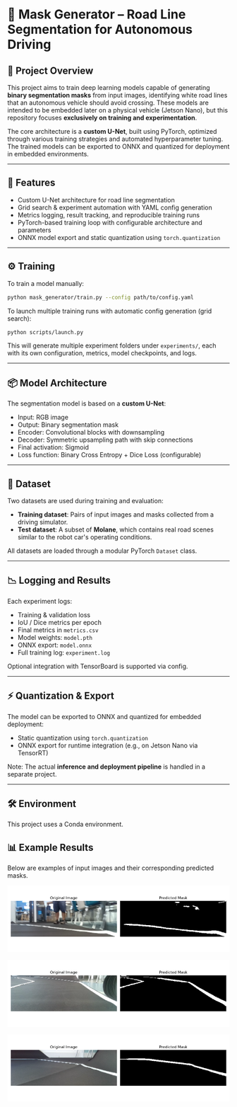 # 🧠 Mask Generator – Road Line Segmentation for Autonomous Driving

## 🚗 Project Overview

This project aims to train deep learning models capable of generating **binary segmentation masks** from input images, identifying white road lines that an autonomous vehicle should avoid crossing. These models are intended to be embedded later on a physical vehicle (Jetson Nano), but this repository focuses **exclusively on training and experimentation**.

The core architecture is a **custom U-Net**, built using PyTorch, optimized through various training strategies and automated hyperparameter tuning. The trained models can be exported to ONNX and quantized for deployment in embedded environments.

---

## 🚀 Features

- Custom U-Net architecture for road line segmentation
- Grid search & experiment automation with YAML config generation
- Metrics logging, result tracking, and reproducible training runs
- PyTorch-based training loop with configurable architecture and parameters
- ONNX model export and static quantization using `torch.quantization`

---

## ⚙️ Training

To train a model manually:

```bash
python mask_generator/train.py --config path/to/config.yaml
```

To launch multiple training runs with automatic config generation (grid search):

```bash
python scripts/launch.py
```

This will generate multiple experiment folders under `experiments/`, each with its own configuration, metrics, model checkpoints, and logs.

---

## 📦 Model Architecture

The segmentation model is based on a **custom U-Net**:
- Input: RGB image
- Output: Binary segmentation mask
- Encoder: Convolutional blocks with downsampling
- Decoder: Symmetric upsampling path with skip connections
- Final activation: Sigmoid
- Loss function: Binary Cross Entropy + Dice Loss (configurable)

---

## 🧪 Dataset

Two datasets are used during training and evaluation:

- **Training dataset**: Pairs of input images and masks collected from a driving simulator.
- **Test dataset**: A subset of **Molane**, which contains real road scenes similar to the robot car's operating conditions.

All datasets are loaded through a modular PyTorch `Dataset` class.

---

## 📉 Logging and Results

Each experiment logs:
- Training & validation loss
- IoU / Dice metrics per epoch
- Final metrics in `metrics.csv`
- Model weights: `model.pth`
- ONNX export: `model.onnx`
- Full training log: `experiment.log`

Optional integration with TensorBoard is supported via config.

---

## ⚡ Quantization & Export

The model can be exported to ONNX and quantized for embedded deployment:

- Static quantization using `torch.quantization`
- ONNX export for runtime integration (e.g., on Jetson Nano via TensorRT)

Note: The actual **inference and deployment pipeline** is handled in a separate project.

---

## 🛠 Environment

This project uses a Conda environment.

## 📊 Example Results

Below are examples of input images and their corresponding predicted masks.

![Example 1](assets/mask_plot_4dceb469-c2c5-4926-a700-044ce48d27d0.png)

![Example 2](assets/mask_plot_4e096770-6e92-4eb8-a7ad-1494eb882802.png)

![Example 3](assets/mask_plot_902d047b-d941-4338-a1cb-952a4e250d62.png)
